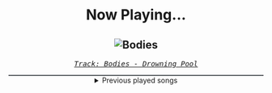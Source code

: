 <div align="center"> 
<h1>Now Playing...</h1>

![Bodies](https://i.scdn.co/image/ab67616d00001e0226d45b50f2016fed43d54320)
--
_<samp><a href="https://open.spotify.com/track/7CpbhqKUedOIrcvc94p60Y">Track: Bodies - Drowning Pool</a></samp>_

<div style="border: 1px #4B5054 solid"></div>
<details>
  <summary>
    Previous played songs
  </summary>
  <table>
    <thead>
      <tr>
        <th>
          Artist
        </th>
        <th>
          Song
        </th>
        <th>
          Link
        </th>
      </tr>
    </thead>
    <tbody>
      <tr><td>Drowning Pool</td><td>Bodies</td><td><a href="https://open.spotify.com/track/7CpbhqKUedOIrcvc94p60Y">https://open.spotify.com/track/7CpbhqKUedOIrcvc94p60Y</a></td></tr><tr><td>Powerwolf</td><td>Demons Are A Girl's Best Friend</td><td><a href="https://open.spotify.com/track/3hSrnNWWMjGlOgCMM3YcCA">https://open.spotify.com/track/3hSrnNWWMjGlOgCMM3YcCA</a></td></tr><tr><td>Volbeat</td><td>A Warrior's Call</td><td><a href="https://open.spotify.com/track/4o6k1XHlrIZay8v1m5VU83">https://open.spotify.com/track/4o6k1XHlrIZay8v1m5VU83</a></td></tr><tr><td>Five Finger Death Punch</td><td>Inside Out</td><td><a href="https://open.spotify.com/track/4Htt3QaBWdLggq88rJI5MU">https://open.spotify.com/track/4Htt3QaBWdLggq88rJI5MU</a></td></tr><tr><td>John Petrucci</td><td>Temple Of Circadia</td><td><a href="https://open.spotify.com/track/4DkdmrJ1P8v1PFZrBZIuoV">https://open.spotify.com/track/4DkdmrJ1P8v1PFZrBZIuoV</a></td></tr><tr><td>DED</td><td>A Mannequin Idol (Lullaby)</td><td><a href="https://open.spotify.com/track/2Ulnoc5bequ3NvDbo9UbDd">https://open.spotify.com/track/2Ulnoc5bequ3NvDbo9UbDd</a></td></tr><tr><td>As I Lay Dying</td><td>Blinded</td><td><a href="https://open.spotify.com/track/2HdjEa5BP2VACt1velDTIk">https://open.spotify.com/track/2HdjEa5BP2VACt1velDTIk</a></td></tr><tr><td>Anbu Monastir</td><td>Madara Uchiha Origin</td><td><a href="https://open.spotify.com/track/3otEUEkrLWszdsW8Ppi7In">https://open.spotify.com/track/3otEUEkrLWszdsW8Ppi7In</a></td></tr><tr><td>Animetrix</td><td>Episch</td><td><a href="https://open.spotify.com/track/0BEq9q3XmPd4N8RRHwhi3L">https://open.spotify.com/track/0BEq9q3XmPd4N8RRHwhi3L</a></td></tr><tr><td>Anbu Monastir</td><td>Dattebayo</td><td><a href="https://open.spotify.com/track/0fVgS14RhyOpQ5oGuoHbE0">https://open.spotify.com/track/0fVgS14RhyOpQ5oGuoHbE0</a></td></tr><tr><td>Anbu Monastir</td><td>Akatsuki Cypher</td><td><a href="https://open.spotify.com/track/7AV11Hq9Z1mF5RPR9Ikpw6">https://open.spotify.com/track/7AV11Hq9Z1mF5RPR9Ikpw6</a></td></tr><tr><td>Anbu Monastir</td><td>Hokage Cypher</td><td><a href="https://open.spotify.com/track/5hGU5YvNezwlFFLUg8VKtG">https://open.spotify.com/track/5hGU5YvNezwlFFLUg8VKtG</a></td></tr><tr><td>Anbu Monastir</td><td>Madara Uchiha Origin</td><td><a href="https://open.spotify.com/track/3otEUEkrLWszdsW8Ppi7In">https://open.spotify.com/track/3otEUEkrLWszdsW8Ppi7In</a></td></tr><tr><td>Animetrix</td><td>Episch</td><td><a href="https://open.spotify.com/track/0BEq9q3XmPd4N8RRHwhi3L">https://open.spotify.com/track/0BEq9q3XmPd4N8RRHwhi3L</a></td></tr><tr><td>Anbu Monastir</td><td>Dattebayo</td><td><a href="https://open.spotify.com/track/0fVgS14RhyOpQ5oGuoHbE0">https://open.spotify.com/track/0fVgS14RhyOpQ5oGuoHbE0</a></td></tr><tr><td>Bad Omens</td><td>Just Pretend</td><td><a href="https://open.spotify.com/track/1H4Y9uW4N0LsxJUz0VnaPJ">https://open.spotify.com/track/1H4Y9uW4N0LsxJUz0VnaPJ</a></td></tr><tr><td>Bad Omens</td><td>The Hell I Overcame</td><td><a href="https://open.spotify.com/track/26O5jBJggDv9p8W23dzv6z">https://open.spotify.com/track/26O5jBJggDv9p8W23dzv6z</a></td></tr><tr><td>Bad Omens</td><td>Malice</td><td><a href="https://open.spotify.com/track/2rBzyfVUzCcw5kUPx9vN3a">https://open.spotify.com/track/2rBzyfVUzCcw5kUPx9vN3a</a></td></tr><tr><td>Bad Omens</td><td>ARTIFICIAL SUICIDE</td><td><a href="https://open.spotify.com/track/2Qv8xJzenocwXyGlMU5PaC">https://open.spotify.com/track/2Qv8xJzenocwXyGlMU5PaC</a></td></tr><tr><td>Bad Omens</td><td>Burning Out</td><td><a href="https://open.spotify.com/track/4buQkMfQFNGb9FVzNW5AM7">https://open.spotify.com/track/4buQkMfQFNGb9FVzNW5AM7</a></td></tr>
    </tbody>
  </table>
</details>

</div>
